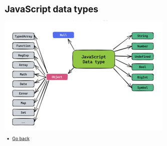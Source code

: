 # JavaScript data types

![JavaScript data types](./javascript-data-types.png)

* [Go back](../readme.md)